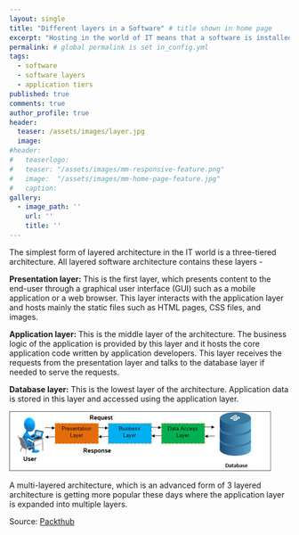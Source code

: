 ```yaml
---
layout: single
title: "Different layers in a Software" # title shown in home page
excerpt: "Hosting in the world of IT means that a software is installed and can now be accessed entirely from a remote location..."
permalink: # global permalink is set in_config.yml
tags:
  - software
  - software layers
  - application tiers
published: true
comments: true
author_profile: true
header:
  teaser: /assets/images/layer.jpg
  image:  
#header:
#	teaserlogo:
#  	teaser: "/assets/images/mm-responsive-feature.png"
# 	image: 	"/assets/images/mm-home-page-feature.jpg"
#  	caption:
gallery:
  - image_path: ''
    url: ''
    title: ''
---
```


The simplest form of layered architecture in the IT world is a three-tiered architecture. All layered software architecture contains these layers -

**Presentation layer:** This is the first layer, which presents content to the end-user through a graphical user interface (GUI) such as a mobile application or a web browser. This layer interacts with the application layer and hosts mainly the static files such as HTML pages, CSS files, and images. 

**Application layer:** This is the middle layer of the architecture. The business logic of the application is provided by this layer and it hosts the core application code written by application developers. This layer receives the requests from the presentation layer and talks to the database layer if needed to serve the requests.

**Database layer:** This is the lowest layer of the architecture. Application data is stored in this layer and accessed using the application layer.


![appLayers](/assets/images/layers.jpg)

A multi-layered architecture, which is an advanced form of 3 layered architecture is getting more popular these days where the application layer is expanded into multiple layers.

Source: [Packthub](https://hub.packtpub.com/what-is-multi-layered-software-architecture/#:~:text=Sometimes%20called%20tiered%20architecture%2C%20or,to%20tackle%20the%20entire%20architecture.)
